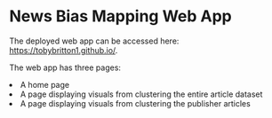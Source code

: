 # News Bias Mapping Web App
The deployed web app can be accessed here: https://tobybritton1.github.io/.

The web app has three pages: 
<li> A home page
<li> A page displaying visuals from clustering the entire article dataset
<li> A page displaying visuals from clustering the publisher articles
